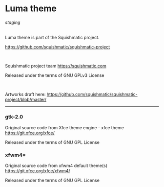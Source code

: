
# Luma theme

###### staging

Luma theme is part of the Squishmatic project.


https://github.com/squishmatic/squishmatic-project

 

Squishmatic project team <https://squishmatic.com>

Released under the terms of GNU GPLv3 License

 

Artworks draft here: https://github.com/squishmatic/squishmatic-project/blob/master/


---


### gtk-2.0

Original source code from Xfce theme engine - xfce theme https://git.xfce.org/xfce/

Released under the terms of GNU GPL License



### xfwm4*

Original source code from xfwm4 default theme(s) https://git.xfce.org/xfce/xfwm4/

Released under the terms of GNU GPL License
